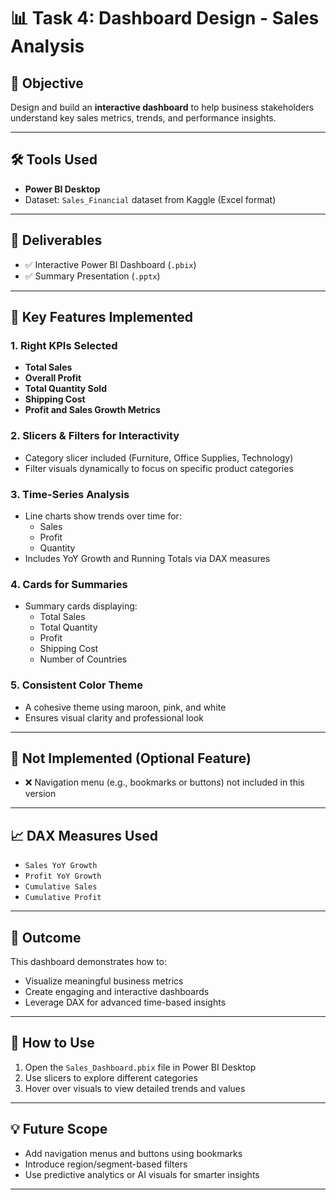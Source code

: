 # 📊 Task 4: Dashboard Design - Sales Analysis

## 🎯 Objective
Design and build an **interactive dashboard** to help business stakeholders understand key sales metrics, trends, and performance insights.

---

## 🛠 Tools Used
- **Power BI Desktop**
- Dataset: `Sales_Financial` dataset from Kaggle (Excel format)

---

## 📁 Deliverables
- ✅ Interactive Power BI Dashboard (`.pbix`)
- ✅ Summary Presentation (`.pptx`)

---

## 📌 Key Features Implemented

### 1. **Right KPIs Selected**
- **Total Sales**
- **Overall Profit**
- **Total Quantity Sold**
- **Shipping Cost**
- **Profit and Sales Growth Metrics**

### 2. **Slicers & Filters for Interactivity**
- Category slicer included (Furniture, Office Supplies, Technology)
- Filter visuals dynamically to focus on specific product categories

### 3. **Time-Series Analysis**
- Line charts show trends over time for:
  - Sales
  - Profit
  - Quantity
- Includes YoY Growth and Running Totals via DAX measures

### 4. **Cards for Summaries**
- Summary cards displaying:
  - Total Sales
  - Total Quantity
  - Profit
  - Shipping Cost
  - Number of Countries

### 5. **Consistent Color Theme**
- A cohesive theme using maroon, pink, and white
- Ensures visual clarity and professional look

---

## 📌 Not Implemented (Optional Feature)
- ❌ Navigation menu (e.g., bookmarks or buttons) not included in this version

---

## 📈 DAX Measures Used
- `Sales YoY Growth`
- `Profit YoY Growth`
- `Cumulative Sales`
- `Cumulative Profit`

---

## 🧠 Outcome
This dashboard demonstrates how to:
- Visualize meaningful business metrics
- Create engaging and interactive dashboards
- Leverage DAX for advanced time-based insights

---

## 📎 How to Use
1. Open the `Sales_Dashboard.pbix` file in Power BI Desktop
2. Use slicers to explore different categories
3. Hover over visuals to view detailed trends and values

---

## 💡 Future Scope
- Add navigation menus and buttons using bookmarks
- Introduce region/segment-based filters
- Use predictive analytics or AI visuals for smarter insights

---
